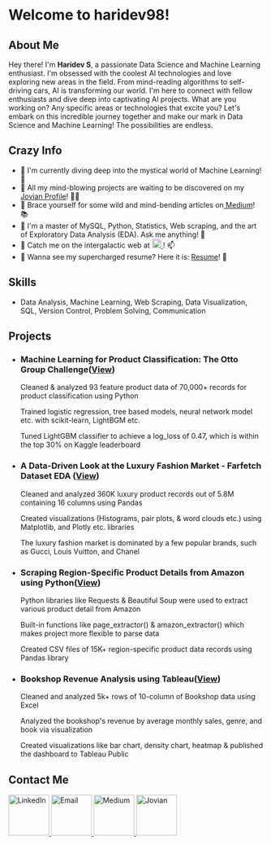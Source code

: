 # Welcome to haridev98!

## About Me
Hey there! I'm **Haridev S**, a passionate Data Science and Machine Learning enthusiast. I'm obsessed with the coolest AI technologies and love exploring new areas in the field. From mind-reading algorithms to self-driving cars, AI is transforming our world. I'm here to connect with fellow enthusiasts and dive deep into captivating AI projects. What are you working on? Any specific areas or technologies that excite you? Let's embark on this incredible journey together and make our mark in Data Science and Machine Learning! The possibilities are endless.





<body>
  <h2>Crazy Info</h2>
  <ul>
    <li>🌟 I'm currently diving deep into the mystical world of Machine Learning! 🌱</li>
    <li>🚀 All my mind-blowing projects are waiting to be discovered on my <a href="https://jovian.com/haridev5041998">Jovian Profile</a>! 👨‍💻</li>
    <li>📝 Brace yourself for some wild and mind-bending articles on<a href="https://haridevsivaraman.medium.com/"> Medium</a>! 📚</li>
    <li>💬 I'm a master of MySQL, Python, Statistics, Web scraping, and the art of Exploratory Data Analysis (EDA). Ask me anything! 💪</li>
    <li>📧 Catch me on the intergalactic web at   <a href="mailto:haridevsivaraman@gmail.com" target="_blank">
    <img src="https://i.imgur.com/foGoHat.jpg" alt="Email" width="18" height="18">
  </a>! 📫</li>
    <li>📄 Wanna see my supercharged resume? Here it is: <a href="https://drive.google.com/file/d/1ztrlJguJeijv5PmSXwXZ0gwBwxEp6Mbc/view?usp=sharing">Resume</a>! 🚀</li>
  </ul>
</body>

  <h2>Skills</h2>
<ul><li>Data Analysis, Machine Learning, Web Scraping, Data Visualization, SQL, Version Control, Problem Solving, Communication</li></ul>

<h2>Projects</h2>
  <ul>
    <li>
      <h3>Machine Learning for Product Classification: The Otto Group Challenge(<a href="https://jovian.com/haridev5041998/otto-group-product-classification-challenge-improving-product-classification-accuracy-with">View</a>)</h3>
      <p>Cleaned & analyzed 93 feature product data of 70,000+ records for product classification using Python</p>
      <p>Trained logistic regression, tree based models, neural network model etc. with scikit-learn, LightBGM etc.</p>
      <p>Tuned LightGBM classifier to achieve a log_loss of 0.47, which is within the top 30% on Kaggle leaderboard</p>
         </li>
    <li>
      <h3>A Data-Driven Look at the Luxury Fashion Market - Farfetch Dataset EDA (<a href="https://jovian.com/haridev5041998/an-exploratory-data-analysis-of-farfetch">View</a>)</h3>
      <p>Cleaned and analyzed 360K luxury product records out of 5.8M containing 16 columns using Pandas</p>
      <p>Created visualizations (Histograms, pair plots, & word clouds etc.) using Matplotlib, and Plotly etc. libraries</p>
      <p>The luxury fashion market is dominated by a few popular brands, such as Gucci, Louis Vuitton, and Chanel</p>
         </li>
    <li>
      <h3>Scraping Region-Specific Product Details from Amazon using Python(<a href="https://jovian.com/outlink?url=https%3A%2F%2Fjovian.ai%2Fharidev5041998%2Fscraping-region-specific-product-details-from-amazon-using-python%2Fv%2F150">View</a>)</h3>
      <p>Python libraries like Requests & Beautiful Soup were used to extract various product detail from Amazon</p>
      <p>Built-in functions like page_extractor() & amazon_extractor() which makes project more flexible to parse data</p>
      <p>Created CSV files of 15K+ region-specific product data records using Pandas library</p>
         </li>
    <li>
      <h3>Bookshop Revenue Analysis using Tableau(<a href="https://public.tableau.com/app/profile/haridev.s3100/viz/Bookstore-Dashboard_16886451602710/Dashboard">View</a>)</h3>
      <p>Cleaned and analyzed 5k+ rows of 10-column of Bookshop data using Excel</p>
      <p>Analyzed the bookshop's revenue by average monthly sales, genre, and book via visualization</p>
      <p>Created visualizations like bar chart, density chart, heatmap & published the dashboard to Tableau Public</p>
          </li>
  </ul>


  <h2>Contact Me</h2>
<div class="contact-icons">
  <a href="https://www.linkedin.com/in/haridevsivaraman/" target="_blank">
    <img src="https://i.imgur.com/H2eKNDR.png" alt="LinkedIn" width="80" height="80">
  </a>
  <a href="mailto:haridevsivaraman@gmail.com" target="_blank">
    <img src="https://i.imgur.com/foGoHat.jpg" alt="Email" width="80" height="80">
  </a>
  <a href="https://haridevsivaraman.medium.com/" target="_blank">
    <img src="https://i.imgur.com/qz2sb29.png" alt="Medium" width="80" height="80">
  </a>
  <a href="https://jovian.com/haridev5041998" target="_blank">
    <img src="https://i.imgur.com/Oylmogo.png" alt="Jovian" width="80" height="80">
  </a>
</div>

